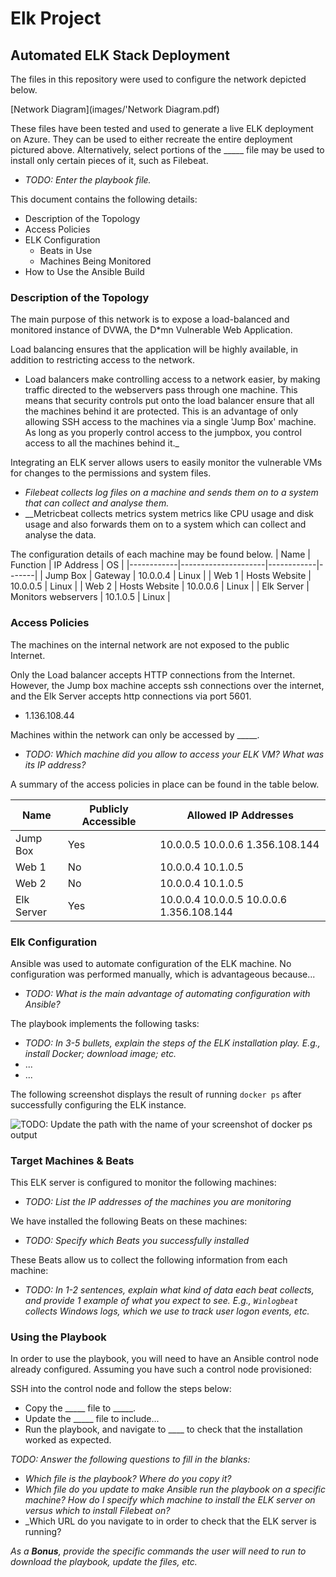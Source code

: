 # Elk Project

## Automated ELK Stack Deployment

The files in this repository were used to configure the network depicted below.

[Network Diagram](images/'Network Diagram.pdf)

These files have been tested and used to generate a live ELK deployment on Azure. They can be used to either recreate the entire deployment pictured above. Alternatively, select portions of the _____ file may be used to install only certain pieces of it, such as Filebeat.

  - _TODO: Enter the playbook file._

This document contains the following details:
- Description of the Topology
- Access Policies
- ELK Configuration
  - Beats in Use
  - Machines Being Monitored
- How to Use the Ansible Build


### Description of the Topology

The main purpose of this network is to expose a load-balanced and monitored instance of DVWA, the D*mn Vulnerable Web Application.

Load balancing ensures that the application will be highly available, in addition to restricting access to the network.
- Load balancers make controlling access to a network easier, by making traffic directed to the webservers pass through one machine.  This means that security controls put onto the load balancer ensure that all the machines behind it are protected.  This is an advantage of only allowing SSH access to the machines via a single 'Jump Box' machine.  As long as you properly control access to the jumpbox, you control access to all the machines behind it._

Integrating an ELK server allows users to easily monitor the vulnerable VMs for changes to the permissions and system files.
- _Filebeat collects log files on a machine and sends them on to a system that can collect and analyse them._
- __Metricbeat collects metrics system metrics like CPU usage and disk usage and also forwards them on to a system which can collect and analyse the data.

The configuration details of each machine may be found below.
| Name       | Function            | IP Address | OS    |
|------------|---------------------|------------|-------|
| Jump Box   | Gateway             | 10.0.0.4   | Linux |
| Web 1      | Hosts Website       | 10.0.0.5   | Linux |
| Web 2      | Hosts Website       | 10.0.0.6   | Linux |
| Elk Server | Monitors webservers | 10.1.0.5   | Linux |

### Access Policies

The machines on the internal network are not exposed to the public Internet. 

Only the Load balancer accepts HTTP connections from the Internet.  However, the Jump box machine accepts ssh connections over the internet, and the Elk Server accepts http connections via port 5601. 
- 1.136.108.44

Machines within the network can only be accessed by _____.
- _TODO: Which machine did you allow to access your ELK VM? What was its IP address?_

A summary of the access policies in place can be found in the table below.

| Name       | Publicly Accessible | Allowed IP Addresses                     |
|------------|---------------------|------------------------------------------|
| Jump Box   | Yes                 | 10.0.0.5 10.0.0.6 1.356.108.144          |
| Web 1      | No                  | 10.0.0.4 10.1.0.5                        |
| Web 2      | No                  | 10.0.0.4 10.1.0.5                        |
| Elk Server | Yes                 | 10.0.0.4 10.0.0.5 10.0.0.6 1.356.108.144 |

### Elk Configuration

Ansible was used to automate configuration of the ELK machine. No configuration was performed manually, which is advantageous because...
- _TODO: What is the main advantage of automating configuration with Ansible?_

The playbook implements the following tasks:
- _TODO: In 3-5 bullets, explain the steps of the ELK installation play. E.g., install Docker; download image; etc._
- ...
- ...

The following screenshot displays the result of running `docker ps` after successfully configuring the ELK instance.

![TODO: Update the path with the name of your screenshot of docker ps output](Images/docker_ps_output.png)

### Target Machines & Beats
This ELK server is configured to monitor the following machines:
- _TODO: List the IP addresses of the machines you are monitoring_

We have installed the following Beats on these machines:
- _TODO: Specify which Beats you successfully installed_

These Beats allow us to collect the following information from each machine:
- _TODO: In 1-2 sentences, explain what kind of data each beat collects, and provide 1 example of what you expect to see. E.g., `Winlogbeat` collects Windows logs, which we use to track user logon events, etc._

### Using the Playbook
In order to use the playbook, you will need to have an Ansible control node already configured. Assuming you have such a control node provisioned: 

SSH into the control node and follow the steps below:
- Copy the _____ file to _____.
- Update the _____ file to include...
- Run the playbook, and navigate to ____ to check that the installation worked as expected.

_TODO: Answer the following questions to fill in the blanks:_
- _Which file is the playbook? Where do you copy it?_
- _Which file do you update to make Ansible run the playbook on a specific machine? How do I specify which machine to install the ELK server on versus which to install Filebeat on?_
- _Which URL do you navigate to in order to check that the ELK server is running?

_As a **Bonus**, provide the specific commands the user will need to run to download the playbook, update the files, etc._


